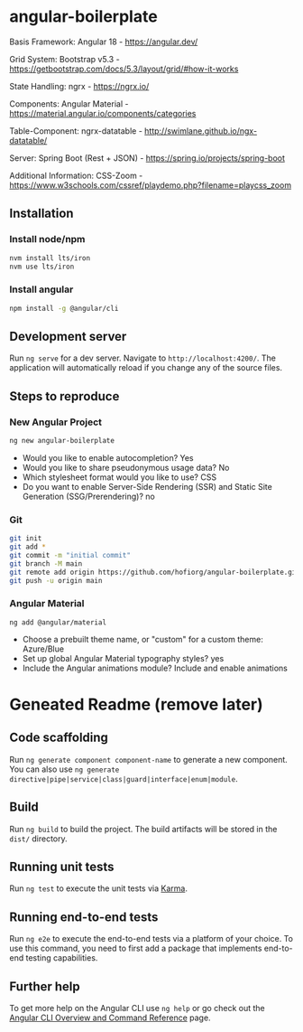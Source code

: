 
# angular-boilerplate

Basis Framework: Angular 18 - https://angular.dev/

Grid System: Bootstrap v5.3 - https://getbootstrap.com/docs/5.3/layout/grid/#how-it-works

State Handling: ngrx - https://ngrx.io/

Components: Angular Material - https://material.angular.io/components/categories

Table-Component: ngrx-datatable - http://swimlane.github.io/ngx-datatable/

Server: Spring Boot (Rest + JSON) - https://spring.io/projects/spring-boot


Additional Information:
CSS-Zoom - https://www.w3schools.com/cssref/playdemo.php?filename=playcss_zoom

## Installation

### Install node/npm

```sh
nvm install lts/iron
nvm use lts/iron
```

### Install angular

```sh
npm install -g @angular/cli
```

## Development server

Run `ng serve` for a dev server. Navigate to `http://localhost:4200/`. The application will automatically reload if you change any of the source files.

## Steps to reproduce

### New Angular Project

```sh
ng new angular-boilerplate
```

- Would you like to enable autocompletion? Yes
- Would you like to share pseudonymous usage data? No
- Which stylesheet format would you like to use? CSS
- Do you want to enable Server-Side Rendering (SSR) and Static Site Generation (SSG/Prerendering)? no

### Git

```sh
git init
git add *
git commit -m "initial commit"
git branch -M main
git remote add origin https://github.com/hofiorg/angular-boilerplate.git
git push -u origin main
```

### Angular Material

```
ng add @angular/material
```

- Choose a prebuilt theme name, or "custom" for a custom theme: Azure/Blue
- Set up global Angular Material typography styles? yes
- Include the Angular animations module? Include and enable animations


# Geneated Readme (remove later)

## Code scaffolding

Run `ng generate component component-name` to generate a new component. You can also use `ng generate directive|pipe|service|class|guard|interface|enum|module`.

## Build

Run `ng build` to build the project. The build artifacts will be stored in the `dist/` directory.

## Running unit tests

Run `ng test` to execute the unit tests via [Karma](https://karma-runner.github.io).

## Running end-to-end tests

Run `ng e2e` to execute the end-to-end tests via a platform of your choice. To use this command, you need to first add a package that implements end-to-end testing capabilities.

## Further help

To get more help on the Angular CLI use `ng help` or go check out the [Angular CLI Overview and Command Reference](https://angular.dev/tools/cli) page.
